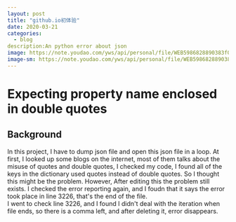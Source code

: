 ```yaml
---
layout: post
title: "github.io初体验"
date: 2020-03-21
categories:
  - blog
description:An python error about json
image: https://note.youdao.com/yws/api/personal/file/WEB5986828890383f08c9e80ac68f1bb750?method=download&shareKey=74123af89e050b12894d7079c6db5edc
image-sm: https://note.youdao.com/yws/api/personal/file/WEB5986828890383f08c9e80ac68f1bb750?method=download&shareKey=74123af89e050b12894d7079c6db5edc
---
```

# Expecting property name enclosed in double quotes
## Background
In this project, I have to dump json file and open this json file in a loop. At first, I looked up some blogs on the internet, most of them talks about the misuse of quotes and double quotes, I checked my code, I found all of the keys in the dictionary used quotes instead of double quotes. So I thought this might be the problem. However, After editing this the problem still exists. I checked the error reporting again, and I foudn that it says the error took place in line 3226, that's the end of the file.  
I went to check line 3226, and I found I didn't deal with the iteration when file ends, so there is a comma left, and after deleting it, error disappears.